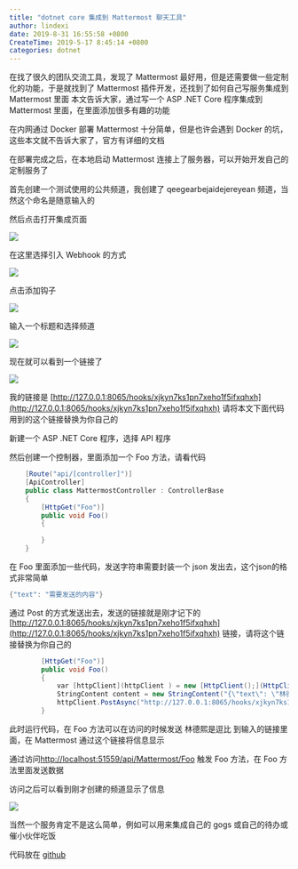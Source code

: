 ```yaml
---
title: "dotnet core 集成到 Mattermost 聊天工具"
author: lindexi
date: 2019-8-31 16:55:58 +0800
CreateTime: 2019-5-17 8:45:14 +0800
categories: dotnet
---
```


在找了很久的团队交流工具，发现了 Mattermost 最好用，但是还需要做一些定制化的功能，于是就找到了 Mattermost 插件开发，还找到了如何自己写服务集成到 Mattermost 里面
本文告诉大家，通过写一个 ASP .NET Core 程序集成到 Mattermost 里面，在里面添加很多有趣的功能

<!--more-->



在内网通过 Docker 部署 Mattermost 十分简单，但是也许会遇到 Docker 的坑，这些本文就不告诉大家了，官方有详细的文档

在部署完成之后，在本地启动 Mattermost 连接上了服务器，可以开始开发自己的定制服务了

首先创建一个测试使用的公共频道，我创建了 qeegearbejaidejereyean 频道，当然这个命名是随意输入的

然后点击打开集成页面

![](http://image.acmx.xyz/lindexi%2F201951784850976)

<!-- ![](image/dotnet core 集成到 Mattermost 聊天工具/dotnet core 集成到 Mattermost 聊天工具0.png) -->

在这里选择引入 Webhook 的方式

![](http://image.acmx.xyz/lindexi%2F201951784924310)

<!-- ![](image/dotnet core 集成到 Mattermost 聊天工具/dotnet core 集成到 Mattermost 聊天工具1.png) -->

点击添加钩子

![](http://image.acmx.xyz/lindexi%2F20195178500833)

<!-- ![](image/dotnet core 集成到 Mattermost 聊天工具/dotnet core 集成到 Mattermost 聊天工具2.png) -->

输入一个标题和选择频道

![](http://image.acmx.xyz/lindexi%2F201951785037963)

<!-- ![](image/dotnet core 集成到 Mattermost 聊天工具/dotnet core 集成到 Mattermost 聊天工具3.png) -->

现在就可以看到一个链接了

![](http://image.acmx.xyz/lindexi%2F201951785122324)

<!-- ![](image/dotnet core 集成到 Mattermost 聊天工具/dotnet core 集成到 Mattermost 聊天工具4.png) -->

我的链接是 [http://127.0.0.1:8065/hooks/xjkyn7ks1pn7xeho1f5ifxqhxh](http://127.0.0.1:8065/hooks/xjkyn7ks1pn7xeho1f5ifxqhxh) 请将本文下面代码用到的这个链接替换为你自己的

新建一个 ASP .NET Core 程序，选择 API 程序

然后创建一个控制器，里面添加一个 Foo 方法，请看代码

```csharp
    [Route("api/[controller]")]
    [ApiController]
    public class MattermostController : ControllerBase
    {
        [HttpGet("Foo")]
        public void Foo()
        {
 
        }
    }
```

在 Foo 里面添加一些代码，发送字符串需要封装一个 json 发出去，这个json的格式非常简单

```csharp
{"text": "需要发送的内容"}
```

通过 Post 的方式发送出去，发送的链接就是刚才记下的 [http://127.0.0.1:8065/hooks/xjkyn7ks1pn7xeho1f5ifxqhxh](http://127.0.0.1:8065/hooks/xjkyn7ks1pn7xeho1f5ifxqhxh) 链接，请将这个链接替换为你自己的

```csharp
        [HttpGet("Foo")]
        public void Foo()
        {
            var [httpClient](httpClient ) = new [HttpClient();](HttpClient(); )
            StringContent content = new StringContent("{\"text\": \"林德熙是逗比\"}",Encoding.UTF8, "application/json");
            httpClient.PostAsync("http://127.0.0.1:8065/hooks/xjkyn7ks1pn7xeho1f5ifxqhxh", content);
        }
```

此时运行代码，在 Foo 方法可以在访问的时候发送 林德熙是逗比 到输入的链接里面，在 Mattermost 通过这个链接将信息显示

通过访问[http://localhost:51559/api/Mattermost/Foo](http://localhost:51559/api/Mattermost/Foo) 触发 Foo 方法，在 Foo 方法里面发送数据

访问之后可以看到刚才创建的频道显示了信息

![](http://image.acmx.xyz/lindexi%2F201951792512127)

<!-- ![](image/dotnet core 集成到 Mattermost 聊天工具/dotnet core 集成到 Mattermost 聊天工具5.png) -->

当然一个服务肯定不是这么简单，例如可以用来集成自己的 gogs 或自己的待办或催小伙伴吃饭

代码放在 [github](https://github.com/lindexi/lindexi_gd/tree/30bec7c4a3a4094b47ef65fe276c32b2e1128127/NecalemberexjkynGijemneada)

